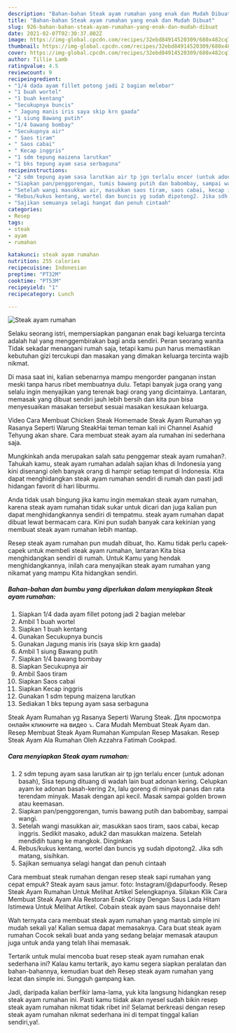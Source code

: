 ```yaml
---
description: "Bahan-bahan Steak ayam rumahan yang enak dan Mudah Dibuat"
title: "Bahan-bahan Steak ayam rumahan yang enak dan Mudah Dibuat"
slug: 926-bahan-bahan-steak-ayam-rumahan-yang-enak-dan-mudah-dibuat
date: 2021-02-07T02:30:37.802Z
image: https://img-global.cpcdn.com/recipes/32ebd84914520309/680x482cq70/steak-ayam-rumahan-foto-resep-utama.jpg
thumbnail: https://img-global.cpcdn.com/recipes/32ebd84914520309/680x482cq70/steak-ayam-rumahan-foto-resep-utama.jpg
cover: https://img-global.cpcdn.com/recipes/32ebd84914520309/680x482cq70/steak-ayam-rumahan-foto-resep-utama.jpg
author: Tillie Lamb
ratingvalue: 4.5
reviewcount: 9
recipeingredient:
- "1/4 dada ayam fillet potong jadi 2 bagian melebar"
- "1 buah wortel"
- "1 buah kentang"
- "Secukupnya buncis"
- " Jagung manis iris saya skip krn gaada"
- "1 siung Bawang putih"
- "1/4 bawang bombay"
- "Secukupnya air"
- " Saos tiram"
- " Saos cabai"
- " Kecap inggris"
- "1 sdm tepung maizena larutkan"
- "1 bks tepung ayam sasa serbaguna"
recipeinstructions:
- "2 sdm tepung ayam sasa larutkan air tp jgn terlalu encer (untuk adonan basah), Sisa tepung dituang di wadah lain buat adonan kering. Celupkan ayam ke adonan basah-kering 2x, lalu goreng di minyak panas dan rata terendam minyak. Masak dengan api kecil. Masak sampai golden brown atau keemasan."
- "Siapkan pan/penggorengan, tumis bawang putih dan babombay, sampai wangi."
- "Setelah wangi masukkan air, masukkan saos tiram, saos cabai, kecap inggris. Sedikit masako, aduk2 dan masukkan maizena. Setelah mendidih tuang ke mangkok. Dinginkan"
- "Rebus/kukus kentang, wortel dan buncis yg sudah dipotong2. Jika sdh matang, sisihkan."
- "Sajikan semuanya selagi hangat dan penuh cintaah"
categories:
- Resep
tags:
- steak
- ayam
- rumahan

katakunci: steak ayam rumahan 
nutrition: 255 calories
recipecuisine: Indonesian
preptime: "PT32M"
cooktime: "PT53M"
recipeyield: "1"
recipecategory: Lunch

---
```



![Steak ayam rumahan](https://img-global.cpcdn.com/recipes/32ebd84914520309/680x482cq70/steak-ayam-rumahan-foto-resep-utama.jpg)

Selaku seorang istri, mempersiapkan panganan enak bagi keluarga tercinta adalah hal yang menggembirakan bagi anda sendiri. Peran seorang  wanita Tidak sekadar menangani rumah saja, tetapi kamu pun harus memastikan kebutuhan gizi tercukupi dan masakan yang dimakan keluarga tercinta wajib nikmat.

Di masa  saat ini, kalian sebenarnya mampu mengorder panganan instan meski tanpa harus ribet membuatnya dulu. Tetapi banyak juga orang yang selalu ingin menyajikan yang terenak bagi orang yang dicintainya. Lantaran, memasak yang dibuat sendiri jauh lebih bersih dan kita pun bisa menyesuaikan masakan tersebut sesuai masakan kesukaan keluarga. 

Video Cara Membuat Chicken Steak Homemade Steak Ayam Rumahan yg Rasanya Seperti Warung SteakHai teman teman kali ini Channel Asahid Tehyung akan share. Cara membuat steak ayam ala rumahan ini sederhana saja.

Mungkinkah anda merupakan salah satu penggemar steak ayam rumahan?. Tahukah kamu, steak ayam rumahan adalah sajian khas di Indonesia yang kini disenangi oleh banyak orang di hampir setiap tempat di Indonesia. Kita dapat menghidangkan steak ayam rumahan sendiri di rumah dan pasti jadi hidangan favorit di hari liburmu.

Anda tidak usah bingung jika kamu ingin memakan steak ayam rumahan, karena steak ayam rumahan tidak sukar untuk dicari dan juga kalian pun dapat menghidangkannya sendiri di tempatmu. steak ayam rumahan dapat dibuat lewat bermacam cara. Kini pun sudah banyak cara kekinian yang membuat steak ayam rumahan lebih mantap.

Resep steak ayam rumahan pun mudah dibuat, lho. Kamu tidak perlu capek-capek untuk membeli steak ayam rumahan, lantaran Kita bisa menghidangkan sendiri di rumah. Untuk Kamu yang hendak menghidangkannya, inilah cara menyajikan steak ayam rumahan yang nikamat yang mampu Kita hidangkan sendiri.

<!--inarticleads1-->

##### Bahan-bahan dan bumbu yang diperlukan dalam menyiapkan Steak ayam rumahan:

1. Siapkan 1/4 dada ayam fillet potong jadi 2 bagian melebar
1. Ambil 1 buah wortel
1. Siapkan 1 buah kentang
1. Gunakan Secukupnya buncis
1. Gunakan  Jagung manis iris (saya skip krn gaada)
1. Ambil 1 siung Bawang putih
1. Siapkan 1/4 bawang bombay
1. Siapkan Secukupnya air
1. Ambil  Saos tiram
1. Siapkan  Saos cabai
1. Siapkan  Kecap inggris
1. Gunakan 1 sdm tepung maizena larutkan
1. Sediakan 1 bks tepung ayam sasa serbaguna


Steak Ayam Rumahan yg Rasanya Seperti Warung Steak. Для просмотра онлайн кликните на видео ⤵. Cara Mudah Membuat Steak Ayam dan. Resep Membuat Steak Ayam Rumahan Kumpulan Resep Masakan. Resep Steak Ayam Ala Rumahan Oleh Azzahra Fatimah Cookpad. 

<!--inarticleads2-->

##### Cara menyiapkan Steak ayam rumahan:

1. 2 sdm tepung ayam sasa larutkan air tp jgn terlalu encer (untuk adonan basah), Sisa tepung dituang di wadah lain buat adonan kering. Celupkan ayam ke adonan basah-kering 2x, lalu goreng di minyak panas dan rata terendam minyak. Masak dengan api kecil. Masak sampai golden brown atau keemasan.
1. Siapkan pan/penggorengan, tumis bawang putih dan babombay, sampai wangi.
1. Setelah wangi masukkan air, masukkan saos tiram, saos cabai, kecap inggris. Sedikit masako, aduk2 dan masukkan maizena. Setelah mendidih tuang ke mangkok. Dinginkan
1. Rebus/kukus kentang, wortel dan buncis yg sudah dipotong2. Jika sdh matang, sisihkan.
1. Sajikan semuanya selagi hangat dan penuh cintaah


Cara membuat steak rumahan dengan resep steak sapi rumahan yang cepat empuk? Steak ayam saus jamur. foto: Instagram/@dapurfoody. Resep Steak Ayam Rumahan Untuk Melihat Artikel Selengkapnya. Silakan Klik Cara Membuat Steak Ayam Ala Restoran Enak Crispy Dengan Saus Lada Hitam Istimewa Untuk Melihat Artikel. Cobain steak ayam saus mayonnaise deh! 

Wah ternyata cara membuat steak ayam rumahan yang mantab simple ini mudah sekali ya! Kalian semua dapat memasaknya. Cara buat steak ayam rumahan Cocok sekali buat anda yang sedang belajar memasak ataupun juga untuk anda yang telah lihai memasak.

Tertarik untuk mulai mencoba buat resep steak ayam rumahan enak sederhana ini? Kalau kamu tertarik, ayo kamu segera siapkan peralatan dan bahan-bahannya, kemudian buat deh Resep steak ayam rumahan yang lezat dan simple ini. Sungguh gampang kan. 

Jadi, daripada kalian berfikir lama-lama, yuk kita langsung hidangkan resep steak ayam rumahan ini. Pasti kamu tiidak akan nyesel sudah bikin resep steak ayam rumahan nikmat tidak ribet ini! Selamat berkreasi dengan resep steak ayam rumahan nikmat sederhana ini di tempat tinggal kalian sendiri,ya!.

